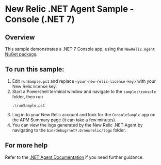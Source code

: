 # New Relic .NET Agent Sample - Console (.NET 7)

## Overview

This sample demonstrates a .NET 7 Console app, using the `NewRelic.Agent` [NuGet package](https://www.nuget.org/packages/NewRelic.Agent).

## To run this sample:
1. Edit `runSample.ps1` and replace `<your-new-relic-license-key>` with your New Relic license key.
2. Start a Powershell terminal window and navigate to the `samples\console` folder, then run
    ```
    .\runSample.ps1
    ```
3. Log in to your New Relic account and look for the `ConsoleSample` app on the APM Summary page (it can take a few minutes).
4. You can view the logs generated by the New Relic .NET Agent by navigating to the `bin/debug/net7.0/newrelic/logs` folder.


## For more help
Refer to the [.NET Agent Documentation](https://docs.newrelic.com/install/dotnet) if you need further guidance.